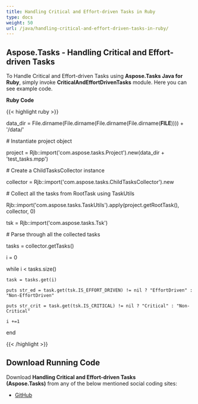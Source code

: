```yaml
---
title: Handling Critical and Effort-driven Tasks in Ruby
type: docs
weight: 50
url: /java/handling-critical-and-effort-driven-tasks-in-ruby/
---
```


## **Aspose.Tasks - Handling Critical and Effort-driven Tasks**
To Handle Critical and Effort-driven Tasks using **Aspose.Tasks Java for Ruby**, simply invoke **CriticalAndEffortDrivenTasks** module. Here you can see example code.

**Ruby Code**

{{< highlight ruby >}}

 data_dir = File.dirname(File.dirname(File.dirname(File.dirname(__FILE__)))) + '/data/'

\# Instantiate project object

project = Rjb::import('com.aspose.tasks.Project').new(data_dir + 'test_tasks.mpp')

\# Create a ChildTasksCollector instance

collector = Rjb::import('com.aspose.tasks.ChildTasksCollector').new

\# Collect all the tasks from RootTask using TaskUtils

Rjb::import('com.aspose.tasks.TaskUtils').apply(project.getRootTask(), collector, 0)

tsk = Rjb::import('com.aspose.tasks.Tsk')

\# Parse through all the collected tasks

tasks = collector.getTasks()

i = 0

while i < tasks.size()

    task = tasks.get(i)

    puts str_ed = task.get(tsk.IS_EFFORT_DRIVEN) != nil ? "EffortDriven" : "Non-EffortDriven"

    puts str_crit = task.get(tsk.IS_CRITICAL) != nil ? "Critical" : "Non-Critical"

    i +=1

end

{{< /highlight >}}
## **Download Running Code**
Download **Handling Critical and Effort-driven Tasks (Aspose.Tasks)** from any of the below mentioned social coding sites:

- [GitHub](https://github.com/aspose-tasks/Aspose.Tasks-for-Java/blob/master/Plugins/Aspose_Tasks_Java_for_Ruby/lib/asposetasksjava/Tasks/criticalandeffortdriventasks.rb)
